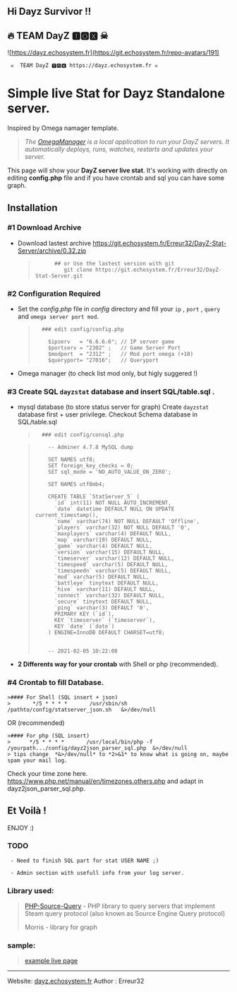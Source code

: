## Hi Dayz Survivor !!


## 🔥 TEAM DayZ 🆃🅾🆇 ☠ 

![https://dayz.echosystem.fr](https://git.echosystem.fr/repo-avatars/191)

     ☠  TEAM DayZ 🆃🅾🆇 https://dayz.echosystem.fr ☠ 


#  Simple live Stat for Dayz Standalone server.
   Inspired by Omega namager template.
   >  *The [OmegaManager](https://cftools.de/) is a local application to run your DayZ servers. It automatically deploys, runs, watches, restarts and updates your server.*

   This page will show your **DayZ server live stat**. It's working with directly on editing **config.php** file and if you have crontab and sql you can have some graph.

## Installation

### #1 Download Archive


 - Download lastest archive https://git.echosystem.fr/Erreur32/DayZ-Stat-Server/archive/0.32.zip
   

    >           ## or Use the lastest version with git 
    >              git clone https://git.echosystem.fr/Erreur32/DayZ-Stat-Server.git 

 

### #2 Configuration Required

 -  Set the *config.php* file in *config* directory  and fill your `ip` , `port` , `query` and `omega server port mod`.
 
    >       ### edit config/config.php
    >       
    >         $ipserv   = "6.6.6.6"; // IP server game
    >         $portserv = "2302" ;   // Game Server Port
    >         $modport  = "2312" ;   // Mod port omega (+10)
    >         $queryport= "27016";   // Queryport
 
 - Omega manager (to check list mod only, but higly suggered !) 


### #3 Create SQL `dayzstat` database and insert SQL/table.sql .
 
 - mysql database (to store status server for graph) 
     Create `dayzstat` database first + user privilege.  Checkout Schema database in SQL/table.sql

    >       ### edit config/consql.php

    >         -- Adminer 4.7.8 MySQL dump
    > 
    >         SET NAMES utf8;
    >         SET foreign_key_checks = 0;
    >         SET sql_mode = 'NO_AUTO_VALUE_ON_ZERO';
    > 
    >         SET NAMES utf8mb4;
    > 
    >         CREATE TABLE `StatServer_5` (
    >           `id` int(11) NOT NULL AUTO_INCREMENT,
    >           `date` datetime DEFAULT NULL ON UPDATE current_timestamp(),
    >           `name` varchar(74) NOT NULL DEFAULT 'Offline',
    >           `players` varchar(32) NOT NULL DEFAULT '0',
    >           `maxplayers` varchar(4) DEFAULT NULL,
    >           `map` varchar(19) DEFAULT NULL,
    >           `game` varchar(4) DEFAULT NULL,
    >           `version` varchar(15) DEFAULT NULL,
    >           `timeserver` varchar(12) DEFAULT NULL,
    >           `timespeed` varchar(5) DEFAULT NULL,
    >           `timespeedn` varchar(5) DEFAULT NULL,
    >           `mod` varchar(5) DEFAULT NULL,
    >           `battleye` tinytext DEFAULT NULL,
    >           `hive` varchar(11) DEFAULT NULL,
    >           `connect` varchar(32) DEFAULT NULL,
    >           `secure` tinytext DEFAULT NULL,
    >           `ping` varchar(3) DEFAULT '0',
    >           PRIMARY KEY (`id`),
    >           KEY `timeserver` (`timeserver`),
    >           KEY `date` (`date`)
    >         ) ENGINE=InnoDB DEFAULT CHARSET=utf8;
    > 
    > 
    >         -- 2021-02-05 10:22:08
    > 

 - **2 Differents way for your crontab** with Shell or php (recommended). 

### #4 Crontab to fill Database.

    >#### For Shell (SQL insert + json)
    >       */5 * * * *       /usr/sbin/sh /pathto/config/statserver_json.sh   &>/dev/null
    
 OR (recommended)

    >#### For php (SQL insert)
    >      */5 * * * *       /usr/local/bin/php -f /yourpath.../config/dayz2json_parser_sql.php  &>/dev/null
    > tips change  *&>/dev/null* to *2>&1* to know what is going on, maybe spam your mail log.


  Check your time zone here. https://www.php.net/manual/en/timezones.others.php and adapt in dayz2json_parser_sql.php.


## Et Voilà ! 
ENJOY :)


### TODO

     - Need to finish SQL part for stat USER NAME ;)

     - Admin section with usefull info from your log server.
 



### Library used:

>  [PHP-Source-Query](https://github.com/xPaw/PHP-Source-Query) -     PHP library to query servers that implement Steam query protocol (also known as Source Engine Query protocol) 
>  
>  Morris  -   library for graph
 
 

### sample:

> [example live page](https://dayz.echosystem.fr/git-DayZ-server-stat/)





-----
Website: [dayz.echosystem.fr](https://dayz.echosystem.fr)
Author : Erreur32
